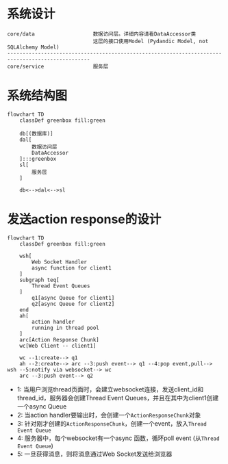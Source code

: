 # 系统设计
```
core/data                   数据访问层。详细内容请看DataAccessor类
                            这层的接口使用Model (Pydandic Model, not SQLAlchemy Model)
-------------------------------------------------------------------------------------------------
core/service                服务层                            
```

# 系统结构图
```mermaid
flowchart TD
    classDef greenbox fill:green

    db[(数据库)]
    dal[
        数据访问层
        DataAccessor
    ]:::greenbox
    sl[
        服务层
    ]

    db<-->dal<-->sl

```

# 发送action response的设计
```mermaid
flowchart TD
    classDef greenbox fill:green

    wsh[
        Web Socket Handler
        async function for client1
    ]
    subgraph teq[
        Thread Event Queues
    ]
        q1[async Queue for client1]
        q2[async Queue for client2]
    end
    ah[
        action handler
        running in thread pool
    ]
    arc[Action Response Chunk]
    wc[Web Client -- client1]

    wc --1:create--> q1
    ah --2:create--> arc --3:push event--> q1 --4:pop event,pull--> wsh --5:notify via websocket--> wc
    arc --3:push event--> q2
```
* 1: 当用户浏览thread页面时，会建立websocket连接，发送client_id和thread_id，服务器会创建Thread Event Queues，并且在其中为client1创建一个async Queue
* 2: 当action handler要输出时，会创建一个`ActionResponseChunk`对象
* 3: 针对刚才创建的`ActionResponseChunk`，创建一个event，放入`Thread Event Queue`
* 4: 服务器中，每个websocket有一个async 函数，循环poll event (从`Thread Event Queue`)
* 5: 一旦获得消息，则将消息通过Web Socket发送给浏览器
